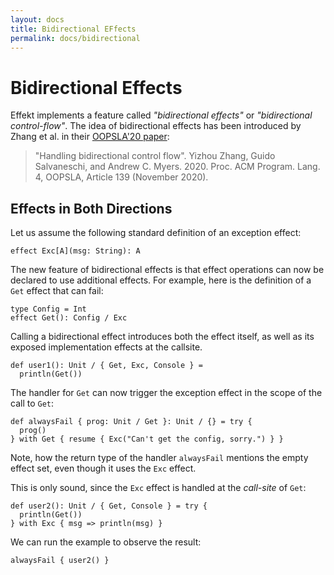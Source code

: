 ```yaml
---
layout: docs
title: Bidirectional EFfects
permalink: docs/bidirectional
---
```


# Bidirectional Effects

Effekt implements a feature called _"bidirectional effects"_ or
_"bidirectional control-flow"_. The idea of bidirectional effects has been
introduced by Zhang et al. in their [OOPSLA'20 paper](https://dl.acm.org/doi/10.1145/3428207):

> "Handling bidirectional control flow".
> Yizhou Zhang, Guido Salvaneschi, and Andrew C. Myers. 2020.
> Proc. ACM Program. Lang. 4, OOPSLA, Article 139 (November 2020).

## Effects in Both Directions
Let us assume the following standard definition of an exception effect:
```effekt
effect Exc[A](msg: String): A
```
The new feature of bidirectional effects is that effect operations can now be
declared to use additional effects. For example, here is the definition of a
`Get` effect that can fail:
```effekt
type Config = Int
effect Get(): Config / Exc
```
Calling a bidirectional effect introduces both the effect itself, as well as
its exposed implementation effects at the callsite.
```effekt
def user1(): Unit / { Get, Exc, Console } =
  println(Get())
```
The handler for `Get` can now trigger the exception effect in the scope of the
call to `Get`:

```effekt
def alwaysFail { prog: Unit / Get }: Unit / {} = try {
  prog()
} with Get { resume { Exc("Can't get the config, sorry.") } }
```
Note, how the return type of the handler `alwaysFail` mentions the empty effect
set, even though it uses the `Exc` effect.

This is only sound, since the `Exc` effect is handled at the _call-site_ of
`Get`:

```effekt
def user2(): Unit / { Get, Console } = try {
  println(Get())
} with Exc { msg => println(msg) }
```
We can run the example to observe the result:
```effekt:repl
alwaysFail { user2() }
```
